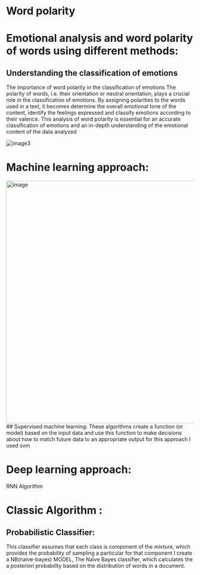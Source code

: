 # Word polarity
# Emotional analysis and word polarity of words using different methods: 
## Understanding the classification of emotions

The importance of word polarity in the classification of emotions The polarity of words, i.e. their orientation
or neutral orientation, plays a crucial role in the classification of emotions. By assigning polarities to the words used in a text, it becomes determine the overall emotional tone of the content, identify the feelings expressed and classify emotions according to their valence. This analysis of word polarity is essential for an accurate classification of emotions
and an in-depth understanding of the emotional content of the data analyzed

![image3](https://github.com/user-attachments/assets/37c5736d-831d-4f36-982c-bf8d107b06a4)


# Machine learning approach:
<img width="650" alt="image" src="https://github.com/user-attachments/assets/566f1e0a-4b4e-43e2-8e3c-dcb61b5e265c">
## Supervised machine learning:
These algorithms create a function (or model) based on the input data and use this function to make decisions about how to match future data to an appropriate output
for this approach I used svm

# Deep learning approach:
RNN Algorithm

# Classic Algorithm :
## Probabilistic Classifier:
This classifier assumes that each class is component of the mixture, which provides the probability of sampling a particular
for that component
I create a NB(naive-bayes) MODEL, The Naïve Bayes classifier, which calculates the a posteriori probability based on the distribution of words in a document.
